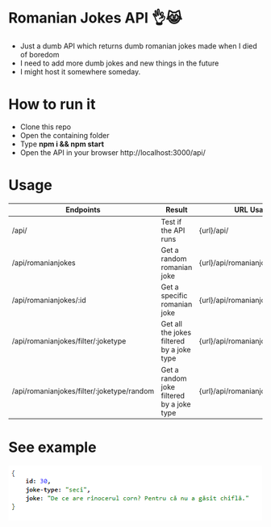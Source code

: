 # Romanian Jokes API 👌😹 
 * Just a dumb API which returns dumb romanian jokes made when I died of boredom
 * I need to add more dumb jokes and new things in the future
 * I might host it somewhere someday.

# How to run it
* Clone this repo
* Open the containing folder
* Type **npm i && npm start**
* Open the API in your browser http://localhost:3000/api/

# Usage

Endpoints | Result | URL Usage Example |
---------- | --- | ------------ |
/api/ | Test if the API runs | {url}/api/ |
/api/romanianjokes | Get a random romanian joke | {url}/api/romanianjokes |
/api/romanianjokes/:id | Get a specific romanian joke | {url}/api/romanianjokes/30 |
/api/romanianjokes/filter/:joketype | Get all the jokes filtered by a joke type | {url}/api/romanianjokes/filter/seci |
/api/romanianjokes/filter/:joketype/random | Get a random joke filtered by a joke type | {url}/api/romanianjokes/filter/seci/random |

# See example

![Example result](https://github.com/tutyamxx/Romanian-Jokes-API/blob/master/randomjokeresult.PNG)
